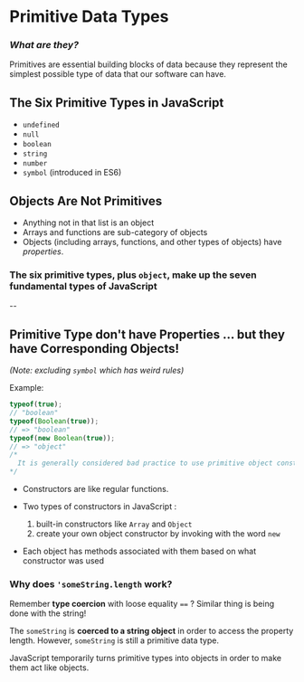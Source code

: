 # Primitive Data Types

### *What are they?*
Primitives are essential building blocks of data because they represent the simplest possible type of data that our software can have.

## The Six Primitive Types in JavaScript

* `undefined`
* `null`
* `boolean`
* `string`
* `number`
* `symbol` (introduced in ES6)

## Objects Are Not Primitives
* Anything not in that list is an object
* Arrays and functions are sub-category of objects
* Objects (including arrays, functions, and other types of objects) have *properties*.

### The six primitive types, plus `object`, make up the **seven fundamental types** of JavaScript

--

## Primitive Type don't have Properties ... but they have Corresponding Objects!
*(Note: excluding `symbol` which has weird rules)*

Example:
```javascript
typeof(true); 
// "boolean" 
typeof(Boolean(true)); 
// => "boolean" 
typeof(new Boolean(true));
// => "object"
/*  
  It is generally considered bad practice to use primitive object constructors (as shown in the final line above). 
*/
```
* Constructors are like regular functions.

* Two types of constructors in JavaScript : 
  1. built-in constructors like `Array` and `Object`
  2. create your own object constructor by invoking with the word `new`


* Each object has methods associated with them based on what constructor was used

### Why does `'someString.length` work?
Remember **type coercion** with loose equality `==` ? Similar thing is being done with the string!

The `someString` is **coerced to a string object** in order to access the property length. However, `someString` is still a primitive data type.

JavaScript temporarily turns primitive types into objects in order to make them act like objects.